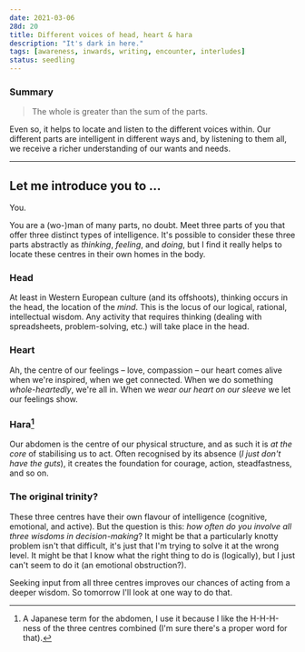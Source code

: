 ```yaml
---
date: 2021-03-06
28d: 20
title: Different voices of head, heart & hara
description: "It's dark in here."
tags: [awareness, inwards, writing, encounter, interludes]
status: seedling
---
```


### Summary

> The whole is greater than the sum of the parts.

Even so, it helps to locate and listen to the different voices within. Our different parts are intelligent in different ways and, by listening to them all, we receive a richer understanding of our wants and needs.

---

## Let me introduce you to ...

You.

You are a (wo-)man of many parts, no doubt. Meet three parts of you that offer three distinct types of intelligence. It's possible to consider these three parts abstractly as _thinking_, _feeling_, and _doing_, but I find it really helps to locate these centres in their own homes in the body.

### Head

At least in Western European culture (and its offshoots), thinking occurs in the head, the location of the _mind_. This is the locus of our logical, rational, intellectual wisdom. Any activity that requires thinking (dealing with spreadsheets, problem-solving, etc.) will take place in the head.

### Heart

Ah, the centre of our feelings – love, compassion – our heart comes alive when we're inspired, when we get connected. When we do something _whole-heartedly_, we're all in. When we _wear our heart on our sleeve_ we let our feelings show.

### Hara[^fn-hara]

[^fn-hara]: A Japanese term for the abdomen, I use it because I like the H-H-H-ness of the three centres combined (I'm sure there's a proper word for that).

Our abdomen is the centre of our physical structure, and as such it is _at the core_ of stabilising us to act. Often recognised by its absence (_I just don't have the guts_), it creates the foundation for courage, action, steadfastness, and so on.

### The original trinity?

These three centres have their own flavour of intelligence (cognitive, emotional, and active). But the question is this: _how often do you involve all three wisdoms in decision-making_? It might be that a particularly knotty problem isn't that difficult, it's just that I'm trying to solve it at the wrong level. It might be that I know what the right thing to do is (logically), but I just can't seem to do it (an emotional obstruction?).

<!--

We had a serious water leak a while ago, so we now have plumbing, electricity, and re-decorating to deal with. Three specialities. We might be very lucky finding a multi-talented handyperson, but the likelihood is we will need contributions from three domain-specific experts.



Why is our _whole_ being any different?

-->

Seeking input from all three centres improves our chances of acting from a deeper wisdom. So tomorrow I'll look at one way to do that.
